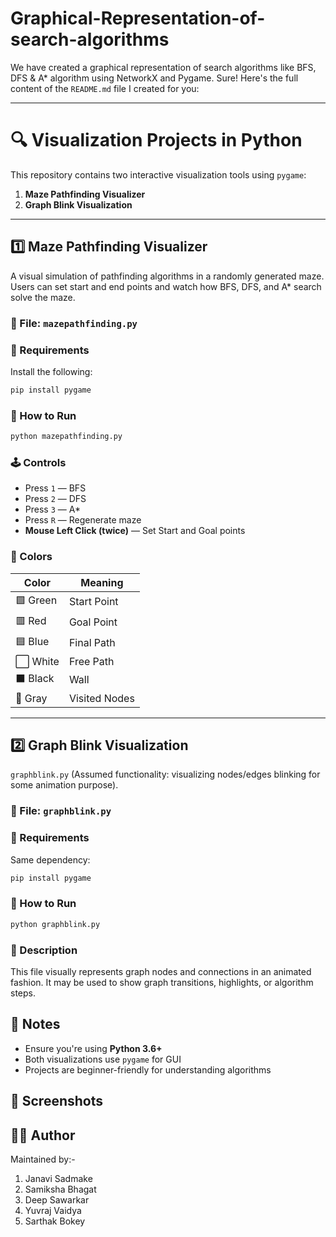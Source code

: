 # Graphical-Representation-of-search-algorithms
We have created a graphical representation of search algorithms like BFS, DFS &amp; A* algorithm using NetworkX and Pygame.
Sure! Here's the full content of the `README.md` file I created for you:

---

# 🔍 Visualization Projects in Python

This repository contains two interactive visualization tools using `pygame`:

1. **Maze Pathfinding Visualizer**  
2. **Graph Blink Visualization**

---

## 1️⃣ Maze Pathfinding Visualizer

A visual simulation of pathfinding algorithms in a randomly generated maze. Users can set start and end points and watch how BFS, DFS, and A* search solve the maze.

### 📁 File: `mazepathfinding.py`

### 🔧 Requirements

Install the following:

```bash
pip install pygame
```

### 🚀 How to Run

```bash
python mazepathfinding.py
```

### 🕹️ Controls

- Press `1` — BFS  
- Press `2` — DFS  
- Press `3` — A*  
- Press `R` — Regenerate maze  
- **Mouse Left Click (twice)** — Set Start and Goal points

### 🎨 Colors

| Color  | Meaning        |
|--------|----------------|
| 🟩 Green | Start Point     |
| 🟥 Red   | Goal Point      |
| 🟦 Blue  | Final Path      |
| ⬜ White | Free Path       |
| ⬛ Black | Wall            |
| 🩶 Gray  | Visited Nodes   |

---

## 2️⃣ Graph Blink Visualization

`graphblink.py` (Assumed functionality: visualizing nodes/edges blinking for some animation purpose).

### 📁 File: `graphblink.py`

### 🔧 Requirements

Same dependency:

```bash
pip install pygame
```

### 🚀 How to Run

```bash
python graphblink.py
```

### 📌 Description

This file visually represents graph nodes and connections in an animated fashion. It may be used to show graph transitions, highlights, or algorithm steps.

## 📎 Notes

- Ensure you're using **Python 3.6+**
- Both visualizations use `pygame` for GUI
- Projects are beginner-friendly for understanding algorithms

## 📸 Screenshots


## 🧑‍💻 Author

Maintained by:-
1. Janavi Sadmake
2. Samiksha Bhagat
3. Deep Sawarkar
4. Yuvraj Vaidya
5. Sarthak Bokey
